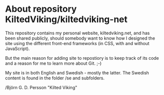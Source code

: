 # About repository KiltedViking/kiltedviking-net #

This repository contains my personal website, kiltedviking.net, and has been shared publicly, should somebody want to know how I designed the site using the different front-end frameworks (in CSS, with and without JavaScript).

But the main reason for adding site to repostiory is to keep track of its code and a reason for me to learn more about Git. ;-)

My site is in both English and Swedish - mostly the latter. The Swedish content is found in the folder /se and subfolders.

/Björn G. D. Persson
"Kilted Viking"
